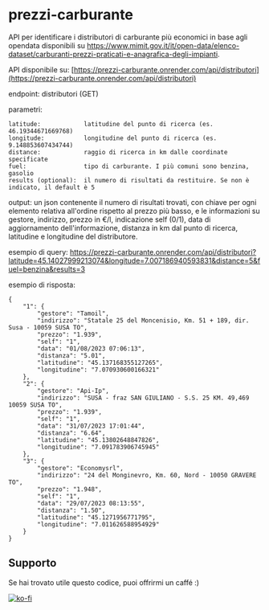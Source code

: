 # prezzi-carburante
API per identificare i distributori di carburante più economici in base agli opendata disponibili su https://www.mimit.gov.it/it/open-data/elenco-dataset/carburanti-prezzi-praticati-e-anagrafica-degli-impianti.

API disponibile su: [https://prezzi-carburante.onrender.com/api/distributori](https://prezzi-carburante.onrender.com/api/distributori)

endpoint:
distributori (GET)

parametri:
```
latitude:            latitudine del punto di ricerca (es. 46.19344671669768)
longitude:           longitudine del punto di ricerca (es. 9.148853607434744)
distance:            raggio di ricerca in km dalle coordinate specificate
fuel:                tipo di carburante. I più comuni sono benzina, gasolio
results (optional):  il numero di risultati da restituire. Se non è indicato, il default è 5
```

output:
un json contenente il numero di risultati trovati, con chiave per ogni elemento relativa all'ordine rispetto al prezzo più basso, e le informazioni su gestore, indirizzo, prezzo in €/l, indicazione self (0/1), data di aggiornamento dell'informazione, distanza in km dal punto di ricerca, latitudine e longitudine del distributore.


esempio di query:
https://prezzi-carburante.onrender.com/api/distributori?latitude=45.14027999213074&longitude=7.007186940593831&distance=5&fuel=benzina&results=3

esempio di risposta:
```
{
    "1": {
        "gestore": "Tamoil",
        "indirizzo": "Statale 25 del Moncenisio, Km. 51 + 189, dir. Susa - 10059 SUSA TO",
        "prezzo": "1.939",
        "self": "1",
        "data": "01/08/2023 07:06:13",
        "distanza": "5.01",
        "latitudine": "45.137168355127265",
        "longitudine": "7.070930600166321"
    },
    "2": {
        "gestore": "Api-Ip",
        "indirizzo": "SUSA - fraz SAN GIULIANO - S.S. 25 KM. 49,469  10059 SUSA TO",
        "prezzo": "1.939",
        "self": "1",
        "data": "31/07/2023 17:01:44",
        "distanza": "6.64",
        "latitudine": "45.13802648847826",
        "longitudine": "7.091783906745945"
    },
    "3": {
        "gestore": "Economysrl",
        "indirizzo": "24 del Monginevro, Km. 60, Nord - 10050 GRAVERE TO",
        "prezzo": "1.948",
        "self": "1",
        "data": "29/07/2023 08:13:55",
        "distanza": "1.50",
        "latitudine": "45.1271956771795",
        "longitudine": "7.011626588954929"
    }
}
```

## Supporto
Se hai trovato utile questo codice, puoi offrirmi un caffé :)

[![ko-fi](https://ko-fi.com/img/githubbutton_sm.svg)](https://ko-fi.com/S6S41L5113)
